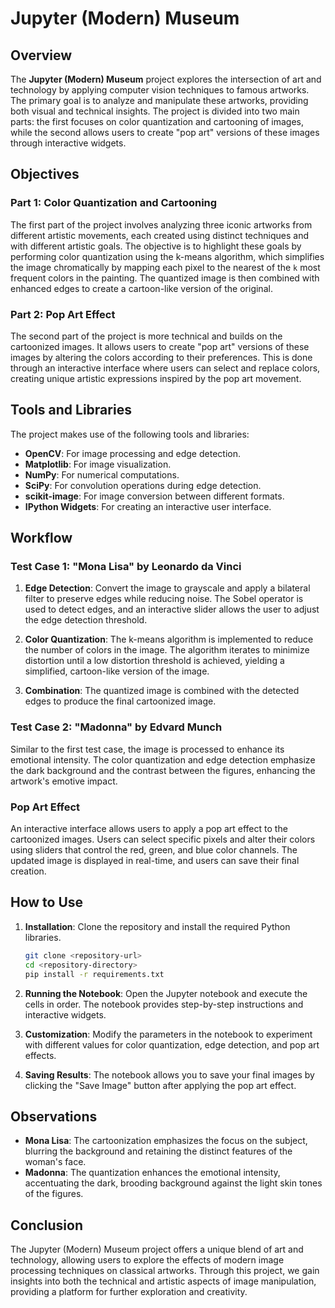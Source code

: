 # Jupyter (Modern) Museum

## Overview

The **Jupyter (Modern) Museum** project explores the intersection of art and technology by applying computer vision techniques to famous artworks. The primary goal is to analyze and manipulate these artworks, providing both visual and technical insights. The project is divided into two main parts: the first focuses on color quantization and cartooning of images, while the second allows users to create "pop art" versions of these images through interactive widgets.

## Objectives

### Part 1: Color Quantization and Cartooning

The first part of the project involves analyzing three iconic artworks from different artistic movements, each created using distinct techniques and with different artistic goals. The objective is to highlight these goals by performing color quantization using the k-means algorithm, which simplifies the image chromatically by mapping each pixel to the nearest of the `k` most frequent colors in the painting. The quantized image is then combined with enhanced edges to create a cartoon-like version of the original.

### Part 2: Pop Art Effect

The second part of the project is more technical and builds on the cartoonized images. It allows users to create "pop art" versions of these images by altering the colors according to their preferences. This is done through an interactive interface where users can select and replace colors, creating unique artistic expressions inspired by the pop art movement.

## Tools and Libraries

The project makes use of the following tools and libraries:

- **OpenCV**: For image processing and edge detection.
- **Matplotlib**: For image visualization.
- **NumPy**: For numerical computations.
- **SciPy**: For convolution operations during edge detection.
- **scikit-image**: For image conversion between different formats.
- **IPython Widgets**: For creating an interactive user interface.

## Workflow

### Test Case 1: "Mona Lisa" by Leonardo da Vinci

1. **Edge Detection**: Convert the image to grayscale and apply a bilateral filter to preserve edges while reducing noise. The Sobel operator is used to detect edges, and an interactive slider allows the user to adjust the edge detection threshold.

2. **Color Quantization**: The k-means algorithm is implemented to reduce the number of colors in the image. The algorithm iterates to minimize distortion until a low distortion threshold is achieved, yielding a simplified, cartoon-like version of the image.

3. **Combination**: The quantized image is combined with the detected edges to produce the final cartoonized image.

### Test Case 2: "Madonna" by Edvard Munch

Similar to the first test case, the image is processed to enhance its emotional intensity. The color quantization and edge detection emphasize the dark background and the contrast between the figures, enhancing the artwork's emotive impact.

### Pop Art Effect

An interactive interface allows users to apply a pop art effect to the cartoonized images. Users can select specific pixels and alter their colors using sliders that control the red, green, and blue color channels. The updated image is displayed in real-time, and users can save their final creation.

## How to Use

1. **Installation**: Clone the repository and install the required Python libraries.
   ```bash
   git clone <repository-url>
   cd <repository-directory>
   pip install -r requirements.txt
   ```

2. **Running the Notebook**: Open the Jupyter notebook and execute the cells in order. The notebook provides step-by-step instructions and interactive widgets.

3. **Customization**: Modify the parameters in the notebook to experiment with different values for color quantization, edge detection, and pop art effects.

4. **Saving Results**: The notebook allows you to save your final images by clicking the "Save Image" button after applying the pop art effect.

## Observations

- **Mona Lisa**: The cartoonization emphasizes the focus on the subject, blurring the background and retaining the distinct features of the woman's face.
- **Madonna**: The quantization enhances the emotional intensity, accentuating the dark, brooding background against the light skin tones of the figures.

## Conclusion

The Jupyter (Modern) Museum project offers a unique blend of art and technology, allowing users to explore the effects of modern image processing techniques on classical artworks. Through this project, we gain insights into both the technical and artistic aspects of image manipulation, providing a platform for further exploration and creativity.
